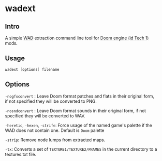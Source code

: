 # wadext

## Intro

A simple [WAD](https://en.wikipedia.org/wiki/Doom_WAD) extraction command line tool for [Doom engine (id Tech 1)](https://en.wikipedia.org/wiki/Doom_engine) mods.<br>

## Usage

`wadext [options] filename`

## Options

`-nogfxconvert` : Leave Doom format patches and flats in their original form, if not specified they will be converted to PNG.

`-nosndconvert` : Leave Doom format sounds in their original form, if not specified they will be converted to WAV.

`-heretic`, `-hexen`, `-strife`: Force usage of the named game's palette if the WAD does not contain one. Default is `Doom` palette

`-strip`: Remove node lumps from extracted maps.

`-tx`: Converts a set of `TEXTURE1/TEXTURE2/PNAMES` in the current directory to a textures.txt file.

